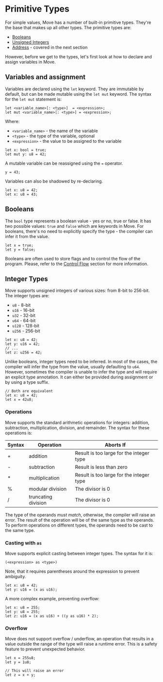 # Primitive Types

<!-- TODO: Shall we split this into two pages? Maybe give an overview and focus more on specifics? -->

For simple values, Move has a number of built-in primitive types. They're the base that makes up all other types. The primitive types are:

- [Booleans](#booleans)
- [Unsigned Integers](#integers)
- [Address](./address.md) - covered in the next section

However, before we get to the types, let's first look at how to declare and assign variables in Move.

## Variables and assignment

Variables are declared using the `let` keyword. They are immutable by default, but can be made mutable using the `let mut` keyword. The syntax for the `let mut` statement is:

```
let <variable_name>[: <type>]  = <expression>;
let mut <variable_name>[: <type>] = <expression>;
```

Where:

- `<variable_name>` - the name of the variable
- `<type>` - the type of the variable, optional
- `<expression>` - the value to be assigned to the variable

```move
let x: bool = true;
let mut y: u8 = 42;
```

A mutable variable can be reassigned using the `=` operator.

```move
y = 43;
```

Variables can also be shadowed by re-declaring.

```move
let x: u8 = 42;
let x: u8 = 43;
```

## Booleans

The `bool` type represents a boolean value - yes or no, true or false. It has two possible values: `true` and `false` which are keywords in Move. For booleans, there's no need to explicitly specify the type - the compiler can infer it from the value.

```move
let x = true;
let y = false;
```

Booleans are often used to store flags and to control the flow of the program. Please, refer to the [Control Flow](./control-flow.md) section for more information.

## Integer Types

Move supports unsigned integers of various sizes: from 8-bit to 256-bit. The integer types are:

- `u8` - 8-bit
- `u16` - 16-bit
- `u32` - 32-bit
- `u64` - 64-bit
- `u128` - 128-bit
- `u256` - 256-bit

```move
let x: u8 = 42;
let y: u16 = 42;
// ...
let z: u256 = 42;
```

Unlike booleans, integer types need to be inferred. In most of the cases, the compiler will infer the type from the value, usually defaulting to `u64`. However, sometimes the compiler is unable to infer the type and will require an explicit type annotation. It can either be provided during assignment or by using a type suffix.

```move
// Both are equivalent
let x: u8 = 42;
let x = 42u8;
```

### Operations

Move supports the standard arithmetic operations for integers: addition, subtraction, multiplication, division, and remainder. The syntax for these operations is:

| Syntax | Operation           | Aborts If                                |
| ------ | ------------------- | ---------------------------------------- |
| +      | addition            | Result is too large for the integer type |
| -      | subtraction         | Result is less than zero                 |
| \*     | multiplication      | Result is too large for the integer type |
| %      | modular division    | The divisor is 0                         |
| /      | truncating division | The divisor is 0                         |

The type of the operands _must match_, otherwise, the compiler will raise an error. The result of the operation will be of the same type as the operands. To perform operations on different types, the operands need to be cast to the same type.

<!-- TODO: add examples + parentheses for arithmetic operations -->
<!-- TODO: add bitwise operators -->

### Casting with `as`

Move supports explicit casting between integer types. The syntax for it is:

```move
(<expression> as <type>)
```

Note, that it requires parentheses around the expression to prevent ambiguity.

```move
let x: u8 = 42;
let y: u16 = (x as u16);
```

A more complex example, preventing overflow:

```move
let x: u8 = 255;
let y: u8 = 255;
let z: u16 = (x as u16) + ((y as u16) * 2);
```

### Overflow

Move does not support overflow / underflow, an operation that results in a value outside the range of the type will raise a runtime error. This is a safety feature to prevent unexpected behavior.

```move
let x = 255u8;
let y = 1u8;

// This will raise an error
let z = x + y;
```
